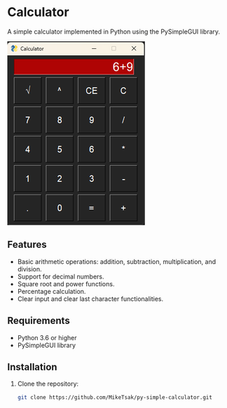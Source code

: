 # Calculator

A simple calculator implemented in Python using the PySimpleGUI library.

![Calculator Screenshot](https://raw.githubusercontent.com/MikeTsak/py-simple-calculator/main/Screenshot.png)

## Features

- Basic arithmetic operations: addition, subtraction, multiplication, and division.
- Support for decimal numbers.
- Square root and power functions.
- Percentage calculation.
- Clear input and clear last character functionalities.

## Requirements

- Python 3.6 or higher
- PySimpleGUI library

## Installation

1. Clone the repository:

   ```bash
   git clone https://github.com/MikeTsak/py-simple-calculator.git
